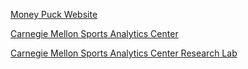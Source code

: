 [Money Puck Website](https://moneypuck.com/data.htm)

[Carnegie Mellon Sports Analytics Center](https://www.cmu.edu/dietrich/statistics-datascience/cmsac/)

[Carnegie Mellon Sports Analytics Center Research Lab](https://www.cmu.edu/dietrich/statistics-datascience/cmsac/research-lab/index.html)
